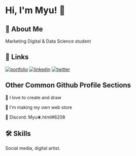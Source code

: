 
# Hi, I'm Myu! 🌸


## 📌 About Me
Marketing Digital & Data Science student


## 🔗 Links
[![portfolio](https://img.shields.io/badge/my_portfolio-000?style=for-the-badge&logo=ko-fi&logoColor=white)](https://katherineoelsner.com/)
[![linkedin](https://img.shields.io/badge/linkedin-0A66C2?style=for-the-badge&logo=linkedin&logoColor=white)](https://www.linkedin.com/)
[![twitter](https://img.shields.io/badge/twitter-1DA1F2?style=for-the-badge&logo=twitter&logoColor=white)](https://twitter.com/)


## Other Common Github Profile Sections
🎨 I love to create and draw 

🎯 I'm making my own web store 

👾 Discord: Myu❀.html#6208





## 🛠 Skills

Social media, digital artist.

